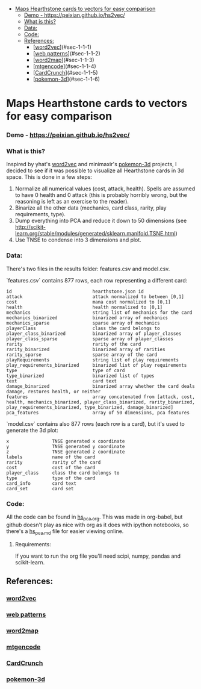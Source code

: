 - [Maps Hearthstone cards to vectors for easy comparison](#sec-1)
    - [Demo - <https://peixian.github.io/hs2vec/>](#sec-1-0-1)
    - [What is this?](#sec-1-0-2)
    - [Data:](#sec-1-0-3)
    - [Code:](#sec-1-0-4)
  - [References:](#sec-1-1)
    - [[word2vec](https://radimrehurek.com/gensim/models/word2vec.html)](#sec-1-1-1)
    - [[web patterns](http://www.clips.ua.ac.be/pages/pattern-web)](#sec-1-1-2)
    - [[word2map](https://github.com/overlap-ai/words2map)](#sec-1-1-3)
    - [[mtgencode](https://github.com/billzorn/mtgencode)](#sec-1-1-4)
    - [[CardCrunch](https://github.com/PAK90/cardcrunch)](#sec-1-1-5)
    - [[pokemon-3d](https://github.com/minimaxir/pokemon-3d)](#sec-1-1-6)

# Maps Hearthstone cards to vectors for easy comparison<a id="orgheadline13"></a>

### Demo - <https://peixian.github.io/hs2vec/><a id="orgheadline1"></a>

### What is this?<a id="orgheadline2"></a>

Inspired by yhat's [word2vec](https://radimrehurek.com/gensim/models/word2vec.html) and minimaxir's [pokemon-3d](https://github.com/minimaxir/pokemon-3d) projects, I decided to see if it was possible to visualize all Hearthstone cards in 3d space. This is done in a few steps:

1.  Normalize all numerical values (cost, attack, health). Spells are assumed to have 0 health and 0 attack (this is probably horribly wrong, but the reasoning is left as an exercise to the reader).
2.  Binarize all the other data (mechanics, card class, rarity, play requirements, type).
3.  Dump everything into PCA and reduce it down to 50 dimensions (see <http://scikit-learn.org/stable/modules/generated/sklearn.manifold.TSNE.html>)
4.  Use TNSE to condense into 3 dimensions and plot.

### Data:<a id="orgheadline3"></a>

There's two files in the results folder: features.csv and model.csv.

\`features.csv\` contains 877 rows, each row representing a different card: 

```:export
id                              hearthstone.json id
attack                          attack normalized to between [0,1]
cost                            mana cost normalized to [0,1]
health                          health normalized to [0,1]
mechanics                       string list of mechanics for the card
mechanics_binarized             binarized array of mechanics
mechanics_sparse                sparse array of mechanics
playerClass                     class the card belongs to
player_class_binarized          binarized array of player_classes
player_class_sparse             sparse array of player_classes
rarity                          rarity of the card
rarity_binarized                binarized array of rarities
rarity_sparse                   sparse array of the card
playRequirements                string list of play requirements
play_requirements_binarized     binarized list of play requirements
type                            type of card
type_binarized                  binarized list of types
text                            card text
damage_binarized                binarized array whether the card deals damage, restores health, or neither
features                        array concatenated from [attack, cost, health, mechanics_binarized, player_class_binarized, rarity_binarized, play_requirements_binarized, type_binarized, damage_binarized]
pca_features                    array of 50 dimensions, pca features
```

\`model.csv\` contains also 877 rows (each row is a card), but it's used to generate the 3d plot:

```:exports
x                TNSE generated x coordinate
y                TNSE generated y coordinate
z                TNSE generated z coordinate
labels           name of the card
rarity           rarity of the card
cost             cost of the card
player_class     class the card belongs to
type             type of the card
card_info        card text
card_set         card set
```

### Code:<a id="orgheadline5"></a>

All the code can be found in [hs<sub>pca.org</sub>](./notebook/hs_pca.md). 
This was made in org-babel, but github doesn't play as nice with org as it does with ipython notebooks, so there's a [hs<sub>pca.md</sub>](./notebooks/hs_pca.md) file for easier viewing online. 

1.  Requirements:

    If you want to run the org file you'll need scipi, numpy, pandas and scikit-learn. 

## References:<a id="orgheadline12"></a>

### [word2vec](https://radimrehurek.com/gensim/models/word2vec.html)<a id="orgheadline6"></a>

### [web patterns](http://www.clips.ua.ac.be/pages/pattern-web)<a id="orgheadline7"></a>

### [word2map](https://github.com/overlap-ai/words2map)<a id="orgheadline8"></a>

### [mtgencode](https://github.com/billzorn/mtgencode)<a id="orgheadline9"></a>

### [CardCrunch](https://github.com/PAK90/cardcrunch)<a id="orgheadline10"></a>

### [pokemon-3d](https://github.com/minimaxir/pokemon-3d)<a id="orgheadline11"></a>
